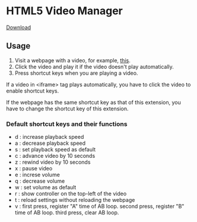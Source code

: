 <h1>HTML5 Video Manager</h1>
<a href="https://microsoftedge.microsoft.com/addons/detail/afmgoimoifomnlifnmkenmdhhlmfnhon" target="_blank"
            rel="noopener noreferrer">Download</a>
<div id="usage">
            <h2>Usage</h2>
            <div>
                <ol>
                    <li>Visit a webpage with a video, for example, <a href="https://www.youtube.com/watch?v=3P8PQ6uR1SE"
                            target="_blank" rel="noopener noreferrer">this</a>.</li>
                    <li>Click the video and play it if the video doesn't play automatically.</li>
                    <li>Press shortcut keys when you are playing a video.</li>
                </ol>
                <p>If a video in &lt;iframe&gt; tag plays automatically, you have to click the video to enable shortcut
                    keys.</p>
                <p>If the webpage has the same shortcut key as that of this extension, you have to change the shortcut
                    key
                    of this extension.</p>
                <h3>Default shortcut keys and their functions</h3>
                <ul>
                    <li>d : increase playback speed</li>
                    <li>a : decrease playback speed</li>
                    <li>s : set playback speed as default</li>
                    <li>c : advance video by 10 seconds</li>
                    <li>z : rewind video by 10 seconds</li>
                    <li>x : pause video</li>
                    <li>e : increse volume</li>
                    <li>q : decrease volume</li>
                    <li>w : set volume as default</li>
                    <li>r : show controller on the top-left of the video</li>
                    <li>t : reload settings without reloading the webpage</li>
                    <li>v : first press, register "A" time of AB loop. second press, register "B" time of AB loop.
                        third
                        press, clear AB loop.</li>
                </ul>
            </div>
        </div>
